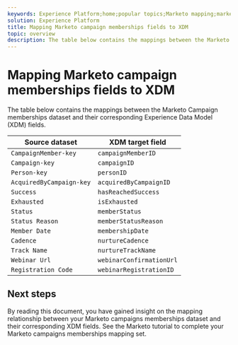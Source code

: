 ```yaml
---
keywords: Experience Platform;home;popular topics;Marketo mapping;marketo mapping;Campaign memberships mapping;campaign memberships mapping
solution: Experience Platform
title: Mapping Marketo campaign memberships fields to XDM
topic: overview
description: The table below contains the mappings between the Marketo Campaign memberships dataset and their corresponding XDM fields.
---
```


# Mapping Marketo campaign memberships fields to XDM

The table below contains the mappings between the Marketo Campaign memberships dataset and their corresponding Experience Data Model (XDM) fields.

| Source dataset | XDM target field |
| -------------- | ---------------- |
| `CampaignMember-key` | `campaignMemberID` |
| `Campaign-key` | `campaignID` |
| `Person-key` | `personID` |
| `AcquiredByCampaign-key` | `acquiredByCampaignID` |
| `Success` | `hasReachedSuccess` |
| `Exhausted` | `isExhausted` |
| `Status` | `memberStatus` |
| `Status Reason` | `memberStatusReason` |
| `Member Date` | `membershipDate` |
| `Cadence` | `nurtureCadence` |
| `Track Name` | `nurtureTrackName` |
| `Webinar Url` | `webinarConfirmationUrl` |
| `Registration Code` | `webinarRegistrationID` |

## Next steps

By reading this document, you have gained insight on the mapping relationship between your Marketo campaigns memberships dataset and their corresponding XDM fields. See the Marketo tutorial to complete your Marketo campaigns memberships mapping set.
